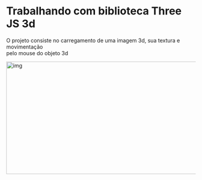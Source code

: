 # Trabalhando com biblioteca Three JS 3d

O projeto consiste no carregamento de uma imagem 3d, sua textura e movimentação   
pelo mouse do objeto 3d 

<img width="600px" height="300px" alt="img" src="https://github.com/moisesdreckmann/threejsarvore/assets/95986307/2c2de941-5db9-4679-8323-921db5d7fae7">
